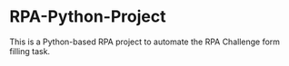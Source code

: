 # RPA-Python-Project
This is a Python-based RPA project to automate the RPA Challenge form filling task.
